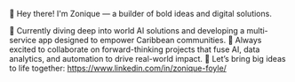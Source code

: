 👋 Hey there! I'm Zonique — a builder of bold ideas and digital solutions.

🔭 Currently diving deep into world AI solutions and developing a multi-service app designed to empower Caribbean communities.
🤝 Always excited to collaborate on forward-thinking projects that fuse AI, data analytics, and automation to drive real-world impact.
🚀 Let’s bring big ideas to life together: https://www.linkedin.com/in/zonique-foyle/
  

